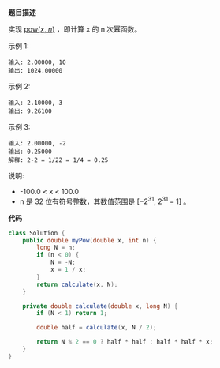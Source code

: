 **题目描述**

实现 [pow(*x*, *n*)](https://www.cplusplus.com/reference/valarray/pow/) ，即计算 x 的 n 次幂函数。

示例 1:

```
输入: 2.00000, 10
输出: 1024.00000
```

示例 2:

```
输入: 2.10000, 3
输出: 9.26100
```

示例 3:

```
输入: 2.00000, -2
输出: 0.25000
解释: 2-2 = 1/22 = 1/4 = 0.25
```

说明:

- -100.0 < x < 100.0
- n 是 32 位有符号整数，其数值范围是 [$−2^{31}$,  $2^{31} − 1$] 。

**代码**

```java
class Solution {
    public double myPow(double x, int n) {
        long N = n;
        if (n < 0) {
            N = -N;
            x = 1 / x;
        }
        return calculate(x, N);
    }

    private double calculate(double x, long N) {
        if (N < 1) return 1;

        double half = calculate(x, N / 2);

        return N % 2 == 0 ? half * half : half * half * x;
    }
}
```



